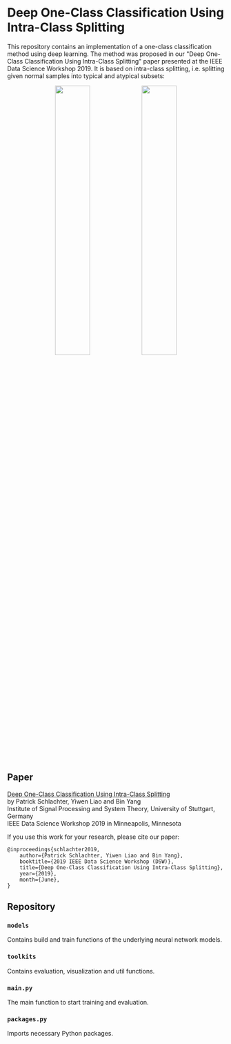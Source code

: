 # Deep One-Class Classification Using Intra-Class Splitting

This repository contains an implementation of a one-class classification method using deep learning. The method was proposed in our "Deep One-Class Classification Using Intra-Class Splitting" paper presented at the IEEE Data Science Workshop 2019. It is based on intra-class splitting, i.e. splitting given normal samples into typical and atypical subsets:

<p align="center"><img width="40%" src="images/typical.jpg" /><img width="40%" src="images/atypical.jpg" /></p>

## Paper
[Deep One-Class Classification Using Intra-Class Splitting](https://arxiv.org/abs/1902.01194)  
by Patrick Schlachter, Yiwen Liao and Bin Yang  
Institute of Signal Processing and System Theory, University of Stuttgart, Germany  
IEEE Data Science Workshop 2019 in Minneapolis, Minnesota

If you use this work for your research, please cite our paper:
```
@inproceedings{schlachter2019,
	author={Patrick Schlachter, Yiwen Liao and Bin Yang},
	booktitle={2019 IEEE Data Science Workshop (DSW)},
	title={Deep One-Class Classification Using Intra-Class Splitting},
	year={2019},
	month={June},
}
```

## Repository
### `models`
Contains build and train functions of the underlying neural network models.

### `toolkits`
Contains evaluation, visualization and util functions.

### `main.py`
The main function to start training and evaluation.

### `packages.py`
Imports necessary Python packages.